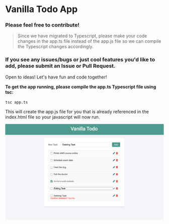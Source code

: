 # Vanilla Todo App
### Please feel free to contribute! 
>Since we have migrated to Typescript, please make your code changes in the app.ts file instead of the app.js file so we can compile the Typescript changes accordingly.
### If you see any issues/bugs or just cool features you'd like to add, please submit an Issue or Pull Request.

Open to ideas! Let's have fun and code together!

**To get the app running, please compile the app.ts Typescript file using tsc:**

`tsc app.ts`

This will create the app.js file for you that is already referenced in the index.html file so your javascript will now run.

![alt text](screenshot.png)